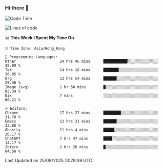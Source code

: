 ### Hi there 👋

<!--
**nicehiro/nicehiro** is a ✨ _special_ ✨ repository because its `README.md` (this file) appears on your GitHub profile.

Here are some ideas to get you started:

- 🔭 I’m currently working on ...
- 🌱 I’m currently learning ...
- 👯 I’m looking to collaborate on ...
- 🤔 I’m looking for help with ...
- 💬 Ask me about ...
- 📫 How to reach me: ...
- 😄 Pronouns: ...
- ⚡ Fun fact: ...
-->

<!--START_SECTION:waka-->
![Code Time](http://img.shields.io/badge/Code%20Time-1%2C094%20hrs%206%20mins-blue)

![Lines of code](https://img.shields.io/badge/From%20Hello%20World%20I%27ve%20Written-1.9%20million%20lines%20of%20code-blue)

📊 **This Week I Spent My Time On** 

```text
🕑︎ Time Zone: Asia/Hong_Kong

💬 Programming Languages: 
Other                    24 hrs 46 mins      ███████████░░░░░░░░░░░░░░   45.09 % 
TeX                      14 hrs 18 mins      ███████░░░░░░░░░░░░░░░░░░   26.05 % 
Org                      13 hrs 54 mins      ██████░░░░░░░░░░░░░░░░░░░   25.30 % 
Image (svg)              1 hr 50 mins        █░░░░░░░░░░░░░░░░░░░░░░░░   03.34 % 
Nix                      7 mins              ░░░░░░░░░░░░░░░░░░░░░░░░░   00.21 % 

🔥 Editors: 
Chrome                   17 hrs 27 mins      ████████░░░░░░░░░░░░░░░░░   31.78 % 
Emacs                    12 hrs 31 mins      ██████░░░░░░░░░░░░░░░░░░░   22.80 % 
Ghostty                  11 hrs 4 mins       █████░░░░░░░░░░░░░░░░░░░░   20.17 % 
ChatGPT                  7 hrs 47 mins       ████░░░░░░░░░░░░░░░░░░░░░   14.17 % 
Zotero                   2 hrs 28 mins       █░░░░░░░░░░░░░░░░░░░░░░░░   04.50 % 
```


 Last Updated on 25/09/2025 13:29:39 UTC
<!--END_SECTION:waka-->

